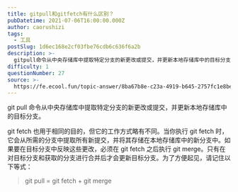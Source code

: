 ```yaml
---
title: gitpull和gitfetch有什么区别？
pubDatetime: 2021-07-06T16:00:00.000Z
author: caorushizi
tags:
  - 工具
postSlug: 1d6ec168e2cf03fbe76cdb6c636f6a2b
description: >-
  gitpull命令从中央存储库中提取特定分支的新更改或提交，并更新本地存储库中的目标分支。gitfetch也用于相同的目的，但它的工作方式略有不同。当你执行gitfetch时，它会从所需的分支中提取所
difficulty: 1
questionNumber: 27
source: >-
  https://fe.ecool.fun/topic-answer/8ba67b8e-c23a-4919-b645-2757fc1e8be4?orderBy=updateTime&order=desc&tagId=29
---
```


git pull 命令从中央存储库中提取特定分支的新更改或提交，并更新本地存储库中的目标分支。

git fetch 也用于相同的目的，但它的工作方式略有不同。当你执行 git fetch 时，它会从所需的分支中提取所有新提交，并将其存储在本地存储库中的新分支中。如果要在目标分支中反映这些更改，必须在 git fetch 之后执行 git merge。只有在对目标分支和获取的分支进行合并后才会更新目标分支。为了方便起见，请记住以下等式：

> git pull = git fetch + git merge
